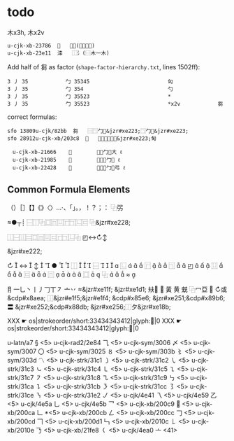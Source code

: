 



# todo
木x3h, 木x2v
```
u-cjk-xb-23786  𣞆   ⿱艸(⿰木木木)
u-cjk-xb-23e11  𣸑   ⿰氵(⿱木一木)
```


Add half of 芻 as factor (`shape-factor-hierarchy.txt`, lines 1502ff):

```
3 丿 35            勹 35345                         匃
3 丿 35            勹 354                           勺
3 丿 35            勹 35523                         *
3 丿 35            勹 35523                         *x2v            芻
```

correct formulas:

```
sfo 13809u-cjk/82bb  芻   ⿱⿹勹&jzr#xe223;⿹勹&jzr#xe223;
sfo 28912u-cjk-xb/203c8  𠏈   ⿰亻⿱⿹勹&jzr#xe223;匋
```


```
　u-cjk-xb-21666    𡙦        勹勹大 ℓ
　u-cjk-xb-21985    𡦅        子勹勹 ℓ
　u-cjk-xb-22428    𢐨        弓勹勹弓 ℓ
```


## Common Formula Elements
（）［］【】《》〈〉…‧、「」。，！？；：
⿻弜

≈●┬┊
⿱⿰⿻⿴⿵⿶⿸⿹⿺⿷
⿻&jzr#xe228;

⿰⿱⿲⿳⿴⿵⿶⿷⿸⿹⿺⿻
◰↔↻↕

&jzr#xe222;



↻ 
↔ 
↕ 

● 

⿰  


⿱  



⿺  


⿸  


⿹  

◰ 


⿶  



⿷  


⿵  




⿴  

⿻  


≈ 


⺝一乚丶丨丿𠃌丅㇇
亠丷
≈&jzr#xe11f;
&jzr#xe1d1;
㚘𪢴
𡗜
黃
黄
兓
⿻冖亞
𪯢
↻或&cdp#x8aea;
⿰&jzr#e1f5;&jzr#e1f4; &cdp#x85e6;
&jzr#xe251;&cdp#x89b6;
〓
&jzr#xe252;&cdp#x88db;
&jzr#xe256;⿰夕&jzr#xe18b;

XXX  ☛  os|strokeorder/short:33434343412|glyph:𠂿|0
XXX  ☛  os|strokeorder/short:33434343412|glyph:𠦬|0


u-latn/a7   §   <5>
u-cjk-rad2/2e84 ⺄   <5>
u-cjk-sym/3006  〆   <5>
u-cjk-sym/3007  〇   <5>
u-cjk-sym/3025  〥   <5>
u-cjk-sym/303b  〻   <5>
u-cjk-sym/303d  〽   <5>
u-cjk-strk/31c1 ㇁   <5>
u-cjk-strk/31c2 ㇂   <5>
u-cjk-strk/31c3 ㇃   <5>
u-cjk-strk/31c4 ㇄   <5>
u-cjk-strk/31c5 ㇅   <5>
u-cjk-strk/31c7 ㇇   <5>
u-cjk-strk/31c8 ㇈   <5>
u-cjk-strk/31c9 ㇉   <5>
u-cjk-strk/31ca ㇊   <5>
u-cjk-strk/31cb ㇋   <5>
u-cjk-strk/31cc ㇌   <5>
u-cjk-strk/31ce ㇎   <5>
u-cjk-strk/31e2 ㇢   <5>
u-cjk/4e41  乁   <5>
u-cjk/4e59  乙   <5>
u-cjk/4e5a  乚   <5>
u-cjk/4e5b  乛   <5>
u-cjk-xb/200c9  𠃉   <5>
u-cjk-xb/200ca  𠃊   *<5>
u-cjk-xb/200cb  𠃋   <5>
u-cjk-xb/200cc  𠃌   <5>
u-cjk-xb/200cd  𠃍   <5>
u-cjk-xb/200d1  𠃑   <5>
u-cjk-xb/2010c  𠄌   <5>
u-cjk-xb/2010e  𠄎   <5>
u-cjk-xb/21fe8  𡿨   <5>
u-cjk/4ea0  亠   <41>
